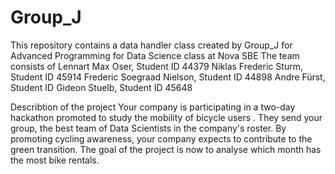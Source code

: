 # Group_J
This repository contains a data handler class created by Group_J for Advanced Programming for Data Science class at Nova SBE 
The team consists of 
Lennart Max Oser, Student ID 44379
Niklas Frederic Sturm, Student ID 45914
Frederic Soegraad Nielson, Student ID 44898
Andre Fürst, Student ID
Gideon Stuelb, Student ID 45648

Describtion of the project
Your company is participating in a two-day hackathon promoted to study the mobility of bicycle users . They send your group, the best team of Data Scientists in the company's roster. By promoting cycling awareness, your company expects to contribute to the green transition.
The goal of the project is now to analyse which month has the most bike rentals.